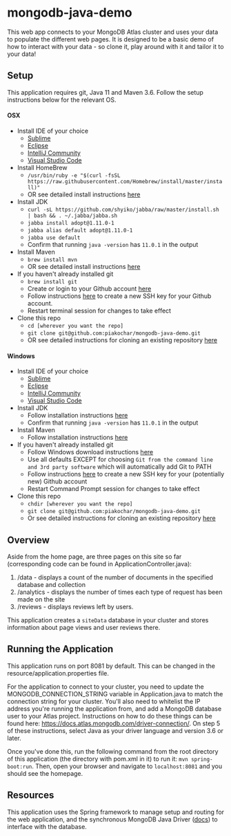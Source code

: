 # mongodb-java-demo
This web app connects to your MongoDB Atlas cluster and uses your data to populate the different web pages. 
It is designed to be a basic demo of how to interact with your data - so clone it, play around with it and 
tailor it to your data!

## Setup
This application requires git, Java 11 and Maven 3.6. Follow the setup instructions below for the relevant OS.

#### OSX
+ Install IDE of your choice
    + [Sublime](http://docs.sublimetext.info/en/latest/getting_started/install.html#id2)
    + [Eclipse](https://www.eclipse.org/downloads/download.php?file=/technology/epp/downloads/release/2019-03/R/eclipse-java-2019-03-R-macosx-cocoa-x86_64.dmg)
    + [IntelliJ Community](https://www.jetbrains.com/idea/download/#section=mac)
    + [Visual Studio Code](https://code.visualstudio.com/download)
+ Install HomeBrew
    + `/usr/bin/ruby -e "$(curl -fsSL https://raw.githubusercontent.com/Homebrew/install/master/install)"`
    + OR see detailed install instructions [here](https://docs.brew.sh/Installation)
+ Install JDK
    + `curl -sL https://github.com/shyiko/jabba/raw/master/install.sh | bash && . ~/.jabba/jabba.sh`
    + `jabba install adopt@1.11.0-1`
    + `jabba alias default adopt@1.11.0-1`
    + `jabba use default`
    + Confirm that running `java -version` has `11.0.1` in the output
+ Install Maven
    + `brew install mvn`
    + OR see detailed install instructions [here](https://maven.apache.org/install.html)
+ If you haven't already installed git
    + `brew install git`
    + Create or login to your Github account [here](https://github.com/)
    + Follow instructions [here](https://gist.github.com/adamjohnson/5682757) to create a new SSH key for your Github account.
    + Restart terminal session for changes to take effect 
+ Clone this repo
    + `cd [wherever you want the repo]`
    + `git clone git@github.com:piakochar/mongodb-java-demo.git`
    + OR see detailed instructions for cloning an existing repository [here](https://git-scm.com/book/en/v2/Git-Basics-Getting-a-Git-Repository)

#### Windows
+ Install IDE of your choice
    + [Sublime](http://docs.sublimetext.info/en/latest/getting_started/install.html#id1)
    + [Eclipse](http://docs.sublimetext.info/en/latest/getting_started/install.html#id1)
    + [IntelliJ Community](https://www.jetbrains.com/idea/download/#section=windows)
    + [Visual Studio Code](https://code.visualstudio.com/download)
+ Install JDK
    + Follow installation instructions [here](https://docs.oracle.com/en/java/javase/11/install/installation-jdk-microsoft-windows-platforms.html#GUID-DAF345BA-B3E7-4CF2-B87A-B6662D691840)
    + Confirm that running `java -version` has `11.0.1` in the output
+ Install Maven
    + Follow installation instructions [here](https://maven.apache.org/install.html)
+ If you haven't already installed git
    + Follow Windows download instructions [here](https://git-scm.com/downloads)
    + Use all defaults EXCEPT for choosing `Git from the command line and 3rd party software` which will automatically 
    add Git to PATH
    + Follow instructions [here](https://gist.github.com/adamjohnson/5682757) to create a new SSH key for your (potentially new) Github account
    + Restart Command Prompt session for changes to take effect 
+ Clone this repo
    + `chdir [wherever you want the repo]`
    + `git clone git@github.com:piakochar/mongodb-java-demo.git`
    + Or see detailed instructions for cloning an existing repository [here](https://git-scm.com/book/en/v2/Git-Basics-Getting-a-Git-Repository)

## Overview
Aside from the home page, are three pages on this site so far (corresponding code can be found in ApplicationController.java):
1. /data - displays a count of the number of documents in the specified database and collection
2. /analytics - displays the number of times each type of request has been made on the site
3. /reviews - displays reviews left by users.

This application creates a `siteData` database in your cluster and stores information about page views and user
reviews there.

## Running the Application
This application runs on port 8081 by default. This can be changed in the resource/application.properties file.

For the application to connect to your cluster, you need to update the MONGODB_CONNECTION_STRING variable in 
Application.java to match the connection string for your cluster. You'll also need to whitelist the IP address
you're running the application from, and add a MongoDB database user to your Atlas project. Instructions on how to do
these things can be found here: https://docs.atlas.mongodb.com/driver-connection/. On step 5 of these instructions, select
Java as your driver language and version 3.6 or later.

Once you've done this, run the following command from the root directory of this application (the directory with pom.xml in it) to run it:
`mvn spring-boot:run`. Then, open your browser and navigate to `localhost:8081` and you should see the homepage.

## Resources
This application uses the Spring framework to manage setup and routing for the web application, and the synchronous MongoDB Java Driver ([docs](http://mongodb.github.io/mongo-java-driver/3.10/)) to interface with the database.
